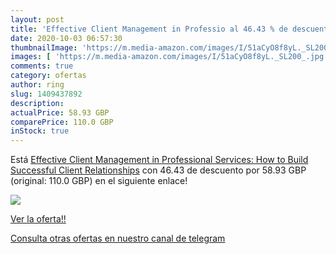 ```yaml
---
layout: post
title: 'Effective Client Management in Professio al 46.43 % de descuento'
date: 2020-10-03 06:57:30
thumbnailImage: 'https://m.media-amazon.com/images/I/51aCyO8f8yL._SL200_.jpg'
images: [ 'https://m.media-amazon.com/images/I/51aCyO8f8yL._SL200_.jpg' ]
comments: true
category: ofertas
author: ring
slug: 1409437892
description:
actualPrice: 58.93 GBP
comparePrice: 110.0 GBP
inStock: true
---
```


Está [Effective Client Management in Professional Services: How to Build Successful Client Relationships](https://www.amazon.co.uk/dp/1409437892/?tag=redken01-21) con 46.43 de descuento por 58.93 GBP (original: 110.0 GBP) en el siguiente enlace!

[![](https://m.media-amazon.com/images/I/51aCyO8f8yL._SL200_.jpg)](https://www.amazon.co.uk/dp/1409437892/?tag=redken01-21)

[Ver la oferta!!](https://www.amazon.co.uk/dp/1409437892/?tag=redken01-21)

[Consulta otras ofertas en nuestro canal de telegram](https://t.me/s/ofertas25)
